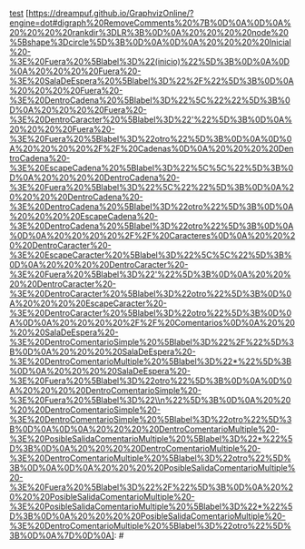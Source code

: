 [test](https://is.gd/NBSX6t) [https://dreampuf.github.io/GraphvizOnline/?engine=dot#digraph%20RemoveComments%20%7B%0D%0A%0D%0A%20%20%20%20rankdir%3DLR%3B%0D%0A%20%20%20%20node%20%5Bshape%3Dcircle%5D%3B%0D%0A%0D%0A%20%20%20%20Inicial%20-%3E%20Fuera%20%5Blabel%3D%22(inicio)%22%5D%3B%0D%0A%0D%0A%20%20%20%20Fuera%20-%3E%20SalaDeEspera%20%5Blabel%3D%22%2F%22%5D%3B%0D%0A%20%20%20%20Fuera%20-%3E%20DentroCadena%20%5Blabel%3D%22%5C%22%22%5D%3B%0D%0A%20%20%20%20Fuera%20-%3E%20DentroCaracter%20%5Blabel%3D%22'%22%5D%3B%0D%0A%20%20%20%20Fuera%20-%3E%20Fuera%20%5Blabel%3D%22otro%22%5D%3B%0D%0A%0D%0A%20%20%20%20%2F%2F%20Cadenas%0D%0A%20%20%20%20DentroCadena%20-%3E%20EscapeCadena%20%5Blabel%3D%22%5C%5C%22%5D%3B%0D%0A%20%20%20%20DentroCadena%20-%3E%20Fuera%20%5Blabel%3D%22%5C%22%22%5D%3B%0D%0A%20%20%20%20DentroCadena%20-%3E%20DentroCadena%20%5Blabel%3D%22otro%22%5D%3B%0D%0A%20%20%20%20EscapeCadena%20-%3E%20DentroCadena%20%5Blabel%3D%22otro%22%5D%3B%0D%0A%0D%0A%20%20%20%20%2F%2F%20Caracteres%0D%0A%20%20%20%20DentroCaracter%20-%3E%20EscapeCaracter%20%5Blabel%3D%22%5C%5C%22%5D%3B%0D%0A%20%20%20%20DentroCaracter%20-%3E%20Fuera%20%5Blabel%3D%22'%22%5D%3B%0D%0A%20%20%20%20DentroCaracter%20-%3E%20DentroCaracter%20%5Blabel%3D%22otro%22%5D%3B%0D%0A%20%20%20%20EscapeCaracter%20-%3E%20DentroCaracter%20%5Blabel%3D%22otro%22%5D%3B%0D%0A%0D%0A%20%20%20%20%2F%2F%20Comentarios%0D%0A%20%20%20%20SalaDeEspera%20-%3E%20DentroComentarioSimple%20%5Blabel%3D%22%2F%22%5D%3B%0D%0A%20%20%20%20SalaDeEspera%20-%3E%20DentroComentarioMultiple%20%5Blabel%3D%22*%22%5D%3B%0D%0A%20%20%20%20SalaDeEspera%20-%3E%20Fuera%20%5Blabel%3D%22otro%22%5D%3B%0D%0A%0D%0A%20%20%20%20DentroComentarioSimple%20-%3E%20Fuera%20%5Blabel%3D%22\\n%22%5D%3B%0D%0A%20%20%20%20DentroComentarioSimple%20-%3E%20DentroComentarioSimple%20%5Blabel%3D%22otro%22%5D%3B%0D%0A%0D%0A%20%20%20%20DentroComentarioMultiple%20-%3E%20PosibleSalidaComentarioMultiple%20%5Blabel%3D%22*%22%5D%3B%0D%0A%20%20%20%20DentroComentarioMultiple%20-%3E%20DentroComentarioMultiple%20%5Blabel%3D%22otro%22%5D%3B%0D%0A%0D%0A%20%20%20%20PosibleSalidaComentarioMultiple%20-%3E%20Fuera%20%5Blabel%3D%22%2F%22%5D%3B%0D%0A%20%20%20%20PosibleSalidaComentarioMultiple%20-%3E%20PosibleSalidaComentarioMultiple%20%5Blabel%3D%22*%22%5D%3B%0D%0A%20%20%20%20PosibleSalidaComentarioMultiple%20-%3E%20DentroComentarioMultiple%20%5Blabel%3D%22otro%22%5D%3B%0D%0A%7D%0D%0A]: #
